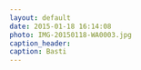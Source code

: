 ```yaml
---
layout: default
date: 2015-01-18 16:14:08
photo: IMG-20150118-WA0003.jpg
caption_header:  
caption: Basti
---
```

